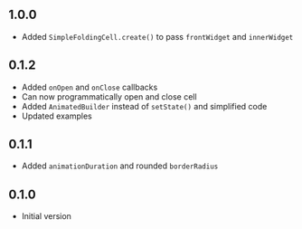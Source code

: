 ## 1.0.0
* Added `SimpleFoldingCell.create()` to pass `frontWidget` and `innerWidget`

## 0.1.2
* Added `onOpen` and `onClose` callbacks
* Can now programmatically open and close cell
* Added `AnimatedBuilder` instead of `setState()` and simplified code
* Updated examples

## 0.1.1
* Added `animationDuration` and rounded `borderRadius`

## 0.1.0
* Initial version
